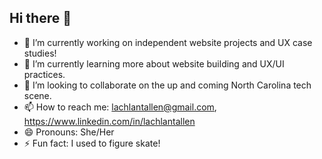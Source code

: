 ## Hi there 👋

- 🔭 I’m currently working on independent website projects and UX case studies!
- 🌱 I’m currently learning more about website building and UX/UI practices.
- 👯 I’m looking to collaborate on the up and coming North Carolina tech scene.
- 📫 How to reach me: lachlantallen@gmail.com, https://www.linkedin.com/in/lachlantallen
- 😄 Pronouns: She/Her
- ⚡ Fun fact: I used to figure skate!

